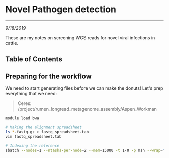# Novel Pathogen detection
---
*9/18/2019*

These are my notes on screening WGS reads for novel viral infections in cattle.

## Table of Contents

## Preparing for the workflow

We need to start generating files before we can make the donuts! Let's prep everything that we need:

> Ceres: /project/rumen_longread_metagenome_assembly/Aspen_Workman

```bash
module load bwa

# Making the alignment spreadsheet
ls *.fastq.gz > fastq_spreadsheet.tab
vim fastq_spreadsheet.tab

# Indexing the reference
sbatch --nodes=1 --ntasks-per-node=2 --mem=15000 -t 1-0 -p msn --wrap="bwa index /project/cattle_genome_assemblies/dominette/symposium_comparison/ARS-UCD1.2_Btau5.0.1Y.fa"
```